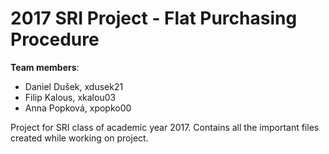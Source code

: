 # 2017 SRI Project - Flat Purchasing Procedure

**Team members**:
* Daniel Dušek, xdusek21
* Filip Kalous, xkalou03
* Anna Popková, xpopko00

Project for SRI class of academic year 2017. Contains all the important files created while working on project.
